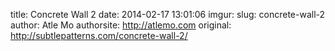 title: Concrete Wall 2
date: 2014-02-17 13:01:06
imgur: 
slug: concrete-wall-2
author: Atle Mo
authorsite: http://atlemo.com
original: http://subtlepatterns.com/concrete-wall-2/
